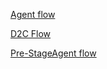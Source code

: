 [Agent flow](https://stage.d2otz7rnfd0431.amplifyapp.com/agent?utm_source=protean&utm_medium=social&utm_campaign=spring_sale&utm_content=ad_banner&utm_term=4555&paywall=true) 

[D2C Flow](https://stage.d2otz7rnfd0431.amplifyapp.com/wizr-redirectpage?session_id=123456)

[Pre-StageAgent flow](https://prestage.d28j5d3xlsa2ms.amplifyapp.com/agent?utm_source=protean&utm_medium=social&utm_campaign=spring_sale&utm_content=ad_banner&utm_term=4555&paywall=true)
